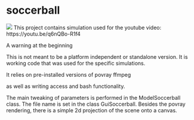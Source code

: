 # soccerball
<img src = "https://www.dropbox.com/s/yj3uy2211chnq0e/Soccerball.jpg">
This project contains simulation used for the youtube video:
https://youtu.be/q6nQBo-R1f4

A warning at the beginning

This is not meant to be a platform independent or standalone version.
It is working code that was used for the specific simulations.

It relies on pre-installed versions of 
povray
ffmpeg

as well as writing access and bash functionality.

The main tweaking of parameters is performed in the ModelSoccerball class.
The file name is set in the class GuiSoccerball. Besides the povray rendering,
there is a simple 2d projection of the scene onto a canvas.


